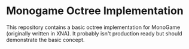 # Monogame Octree Implementation

This repository contains a basic octree implementation for MonoGame (originally written in XNA).  It probably isn't production ready but should demonstrate the basic concept.
